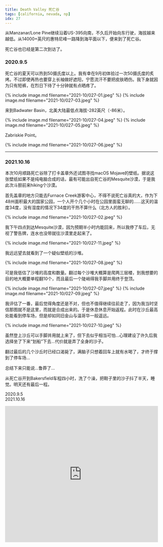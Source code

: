```yaml
---
title: Death Valley 死亡谷
tags: [california, nevada, np]
idx: 27
---
```


从Manzanar/Lone Pine继续沿着US-395向南，不久后开始向东行驶，海拔越来越低。从14000+英尺的惠特尼峰一路降到海平面以下，便来到了死亡谷。

死亡谷也已经是第二次到访了。

### 2020.9.5

死亡谷的夏天可以热到50摄氏度以上。我有幸在9月初体验过一次50摄氏度的炙烤。不过即使再热也要穿上长袖做好遮阳，宁愿流汗不要把皮肤晒伤。我下身就因为只有短裤，在烈日下待了十分钟就有点晒疼了。

{% include image.md filename="2021-10/027-01.jpeg" %}
{% include image.md filename="2021-10/027-03.jpeg" %}

来到Badwater Basin，北美大陆最低点海拔-282英尺（-86米）。

{% include image.md filename="2021-10/027-04.jpeg" %}
{% include image.md filename="2021-10/027-05.jpeg" %}

Zabriskie Point。

{% include image.md filename="2021-10/027-06.jpeg" %}

---

### 2021.10.16

本次10月顺路死亡谷除了打卡盖章外还试图寻找macOS Mojave的壁纸。据说这张壁纸如果不是纯电脑合成的话，最有可能出自死亡谷的Mesquite沙漠，于是我此次斗胆前来hiking个沙漠。

首先盖章的地方只能去Furnace Creek游客中心，不得不说死亡谷真的大，作为下48州面积最大的国家公园，一个人开个几个小时在公园里面蛮无聊的……这天的温度34度，没有湿度的情况下34度的干热不算什么（北方人的胜利）。

{% include image.md filename="2021-10/027-02.jpeg" %}

我下午四点到达Mesquite沙漠，因为预期半小时内能回来，所以我停了车后，无视了警告牌，连水也没带就往沙漠里走起来了。

{% include image.md filename="2021-10/027-11.jpeg" %}

我远远望去就看到了一个疑似壁纸的沙堆。

{% include image.md filename="2021-10/027-08.jpeg" %}

可是我低估了沙堆的高度和数量。翻过每个沙堆大概算是爬两三层楼，到我想要的目的地大概要单程翻10个，而且最后一个陡峭得我手脚并用终于登顶。

{% include image.md filename="2021-10/027-07.jpeg" %}
{% include image.md filename="2021-10/027-09.jpeg" %}

我评估了一番，最后觉得角度还是不对，但也不值得继续往前走了，因为我当时坚信那图就不是这里，而就是合成出来的。于是休息休息开始返程。此时在沙丘最高处能看到停车场，但是却如同旧金山与温哥华一般遥远。

{% include image.md filename="2021-10/027-10.jpeg" %}

虽然登上沙丘可以手脚并用就上来了，但下去似乎相当可怕…心理建设了许久后我选择坐了下来“划船”下去…代价就是弄了全身的沙子。

翻过最后的几个沙丘时已经口渴毙了，满脑子只想着回车上就有水喝了，才终于撑到了停车场…

总结下来只能说…鲁莽了…

从死亡谷开到Bakersfield车程四小时，洗了个澡，把鞋子里的沙子抖了半天，睡觉。明天还有最后一程。

2020.9.5<br>
2021.10.16

<iframe src="https://www.google.com/maps/embed?pb=!1m18!1m12!1m3!1d1642579.8359998486!2d-118.17085923116991!3d36.47776104703857!2m3!1f0!2f0!3f0!3m2!1i1024!2i768!4f13.1!3m3!1m2!1s0x80c74b7776ae8a47%3A0xccc9f07c7bf2b054!2sDeath%20Valley%20National%20Park!5e0!3m2!1sen!2sus!4v1652243418618!5m2!1sen!2sus" width="100%" height="450" style="border:0;" allowfullscreen="" loading="lazy" referrerpolicy="no-referrer-when-downgrade"></iframe>
